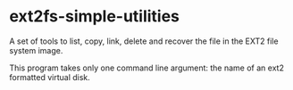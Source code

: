 # ext2fs-simple-utilities
A set of tools to list, copy, link, delete and recover the file in the EXT2 file system image.

This program takes only one command line argument: the name of an ext2 formatted virtual disk.
